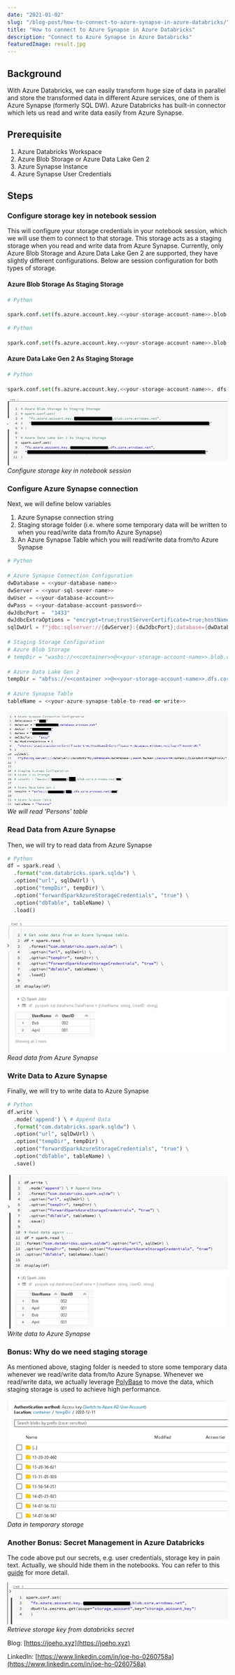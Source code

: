 ```yaml
---
date: "2021-01-02"
slug: "/blog-post/how-to-connect-to-azure-synapse-in-azure-databricks/"
title: "How to connect to Azure Synapse in Azure Databricks"
description: "Connect to Azure Synapse in Azure Databricks"
featuredImage: result.jpg
---
```

## Background
With Azure Databricks, we can easily transform huge size of data in parallel and store the transformed data in different Azure services, one of them is Azure Synapse (formerly SQL DW). Azure Databricks has built-in connector which lets us read and write data easily from Azure Synapse.

## Prerequisite
1. Azure Databricks Workspace
2. Azure Blob Storage or Azure Data Lake Gen 2
3. Azure Synapse Instance
4. Azure Synapse User Credentials


## Steps

### Configure storage key in notebook session
This will configure your storage credentials in your notebook session, which we will use them to connect to that storage. This storage acts as a staging storage when you read and write data from Azure Synapse. Currently, only Azure Blob Storage and Azure Data Lake Gen 2 are supported, they have slightly different configurations. Below are session configuration for both types of storage.

#### Azure Blob Storage As Staging Storage

```python
# Python

spark.conf.set(fs.azure.account.key.<<your-storage-account-name>>.blob.core.windows.net, ”<<your-storage-account-access-key>>”)
```

```python
# Python

spark.conf.set(fs.azure.account.key.<<your-storage-account-name>>.blob.core.windows.net, ”<<your-storage-account-access-key>>”)
```

#### Azure Data Lake Gen 2 As Staging Storage
```python
# Python

spark.conf.set(fs.azure.account.key.<<your-storage-account-name>>. dfs.core.windows.net, ”<<your-storage-account-access-key>>”)
```

![Configure storage key in notebook session](../../images/how-to-connect-to-azure-synapse-in-azure-databricks/notebook-session-configuration.jpg)
*Configure storage key in notebook session*


### Configure Azure Synapse connection
Next, we will define below variables
1. Azure Synapse connection string
2. Staging storage folder (i.e. where some temporary data will be written to when you read/write data from/to Azure Synapse)
3. An Azure Synapse Table which you will read/write data from/to Azure Synapse

```python
# Python

# Azure Synapse Connection Configuration
dwDatabase = <<your-database-name>>
dwServer = <<your-sql-sever-name>>
dwUser = <<your-database-account>>
dwPass = <<your-database-account-password>>
dwJdbcPort =  "1433"
dwJdbcExtraOptions = "encrypt=true;trustServerCertificate=true;hostNameInCertificate=*.database.windows.net;loginTimeout=30;"
sqlDwUrl = f"jdbc:sqlserver://{dwServer}:{dwJdbcPort};database={dwDatabase};user={dwUser};password={dwPass};${dwJdbcExtraOptions}"
  
# Staging Storage Configuration
# Azure Blob Storage
# tempDir = "wasbs://<<container>>@<<your-storage-account-name>>.blob.core.windows.net/<<folder-for-temporary-data>>"

# Azure Data Lake Gen 2
tempDir = "abfss://<<container >>@<<your-storage-account-name>>.dfs.core.windows.net/<<folder-for-temporary-data>>"

# Azure Synapse Table
tableName = <<your-azure-synapse-table-to-read-or-write>>
```

![Configure Azure Synapse connection](../../images/how-to-connect-to-azure-synapse-in-azure-databricks/synapse-connection-configuration.jpg)
*We will read 'Persons' table*

### Read Data from Azure Synapse
Then, we will try to read data from Azure Synapse

```python
# Python
df = spark.read \
  .format("com.databricks.spark.sqldw") \
  .option("url", sqlDwUrl) \
  .option("tempDir", tempDir) \
  .option("forwardSparkAzureStorageCredentials", "true") \
  .option("dbTable", tableName) \
  .load()
```
![Read data from Azure Synapse](../../images/how-to-connect-to-azure-synapse-in-azure-databricks/read-data-from-synapse.jpg)
*Read data from Azure Synapse*

### Write Data to Azure Synapse
Finally, we will try to write data to Azure Synapse

```python
# Python
df.write \
  .mode('append') \ # Append Data
  .format("com.databricks.spark.sqldw") \
  .option("url", sqlDwUrl) \
  .option("tempDir", tempDir) \
  .option("forwardSparkAzureStorageCredentials", "true") \
  .option("dbTable", tableName) \
  .save()
```

![Write data to Azure Synapse](../../images/how-to-connect-to-azure-synapse-in-azure-databricks/write-data-to-synapse.jpg)
*Write data to Azure Synapse*

### Bonus: Why do we need staging storage
As mentioned above, staging folder is needed to store some temporary data whenever we read/write data from/to Azure Synapse. Whenever we read/write data, we actually leverage [PolyBase](https://docs.microsoft.com/en-us/sql/relational-databases/polybase/polybase-guide?view=sql-server-ver15 "PolyBase") to move the data, which staging storage is used to achieve high performance.

![Data in temporary storage](../../images/how-to-connect-to-azure-synapse-in-azure-databricks/data-in-temporary-storage.jpg)
*Data in temporary storage*

### Another Bonus: Secret Management in Azure Databricks
The code above put our secrets, e.g. user credentials, storage key in pain text. Actually, we should hide them in the notebooks. You can refer to this [guide](/blog-posts/how-to-store-secrets-in-azure-databricks/) for more detail.

![Retrieve storage key from databricks secret](../../images/how-to-connect-to-azure-synapse-in-azure-databricks/use-databricks-secret.jpg)
*Retrieve storage key from databricks secret*

Blog: [https://joeho.xyz](https://joeho.xyz)

LinkedIn: [https://www.linkedin.com/in/joe-ho-0260758a](https://www.linkedin.com/in/joe-ho-0260758a)